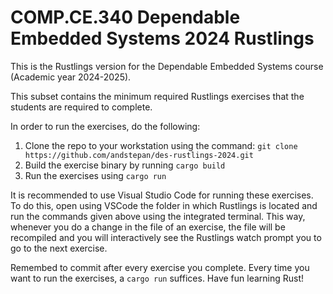# COMP.CE.340 Dependable Embedded Systems 2024 Rustlings

This is the Rustlings version for the Dependable Embedded Systems course (Academic year 2024-2025).

This subset contains the minimum required Rustlings exercises that the students are required to complete.

In order to run the exercises, do the following:

1. Clone the repo to your workstation using the command: `git clone https://github.com/andstepan/des-rustlings-2024.git`
2. Build the exercise binary by running `cargo build`
3. Run the exercises using `cargo run`

It is recommended to use Visual Studio Code for running these exercises. To do this, open using VSCode the folder in which Rustlings is located and run the commands given above using the integrated terminal. This way, whenever you do a change in the file of an exercise, the file will be recompiled and you will interactively see the Rustlings watch prompt you to go to the next exercise.

Remembed to commit after every exercise you complete. Every time you want to run the exercises, a `cargo run` suffices. Have fun learning Rust!
